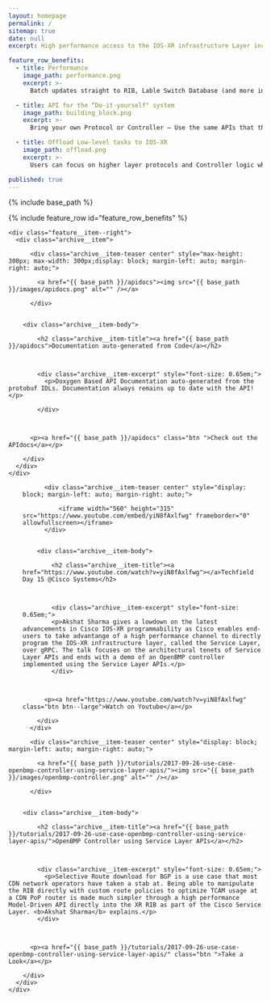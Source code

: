 ```yaml
---
layout: homepage
permalink: /
sitemap: true
date: null
excerpt: High performance access to the IOS-XR infrastructure Layer including RIB, Label Switched Database and more. Bring your own protocol or controller and operate your network your way!

feature_row_benefits:
  - title: Performance 
    image_path: performance.png
    excerpt: >-
      Batch updates straight to RIB, Lable Switch Database (and more in the future) over gRPC without going through a Network state database results in much higher performance than equivalent Management APIs.

  - title: API for the “Do-it-yourself" system
    image_path: building_block.png  
    excerpt: >-
      Bring your own Protocol or Controller – Use the same APIs that the IOS-XR protocol stacks use internally, but over GRPC/thrift.

  - title: Offload Low-level tasks to IOS-XR
    image_path: offload.png
    excerpt: >-
      Users can focus on higher layer protocols and Controller logic while the IOS-XR infrastructure layer handles conflict resolution, transactional notifications, scalability and data plane abstraction.

published: true
---
```

{% include base_path %} 

{% include feature_row id="feature_row_benefits" %}

<div class="feature__wrapper">





    <div class="feature__item--right">
      <div class="archive__item">

          <div class="archive__item-teaser center" style="max-height: 300px; max-width: 300px;display: block; margin-left: auto; margin-right: auto;">

            <a href="{{ base_path }}/apidocs"><img src="{{ base_path }}/images/apidocs.png" alt="" /></a>

          </div>


        <div class="archive__item-body">

            <h2 class="archive__item-title"><a href="{{ base_path }}/apidocs">Documentation auto-generated from Code</a></h2>



            <div class="archive__item-excerpt" style="font-size: 0.65em;">
              <p>Doxygen Based API Documentation auto-generated from the protobuf IDLs. Documentation always remains up to date with the API!</p>

            </div>



          <p><a href="{{ base_path }}/apidocs" class="btn ">Check out the APIdocs</a></p>

        </div>
      </div>
    </div>



</div>

<div class="feature__wrapper">    
<div class="feature__item--left">
      <div class="archive__item" style="margin-left: 2em;">

          <div class="archive__item-teaser center" style="display: block; margin-left: auto; margin-right: auto;">

              <iframe width="560" height="315" src="https://www.youtube.com/embed/yiN8fAxlfwg" frameborder="0" allowfullscreen></iframe>
          </div>


        <div class="archive__item-body">

            <h2 class="archive__item-title"><a href="https://www.youtube.com/watch?v=yiN8fAxlfwg"></a>Techfield Day 15 @Cisco Systems</h2>



            <div class="archive__item-excerpt" style="font-size: 0.65em;">
            <p>Akshat Sharma gives a lowdown on the latest advancements in Cisco IOS-XR programmability as Cisco enables end-users to take advantange of a high performance channel to directly program the IOS-XR infrastructure layer, called the Service Layer, over gRPC. The talk focuses on the architectural tenets of Service Layer APIs and ends with a demo of an OpenBMP controller implemented using the Service Layer APIs.</p>
            </div>



          <p><a href="https://www.youtube.com/watch?v=yiN8fAxlfwg" class="btn btn--large">Watch on Youtube</a></p>

        </div>
      </div>
</div>
</div>

<div class="feature__wrapper">
    <div class="feature__item--right">
      <div class="archive__item">

          <div class="archive__item-teaser center" style="display: block; margin-left: auto; margin-right: auto;">

            <a href="{{ base_path }}/tutorials/2017-09-26-use-case-openbmp-controller-using-service-layer-apis/"><img src="{{ base_path  }}/images/openbmp-controller.png" alt="" /></a>

          </div>


        <div class="archive__item-body">

            <h2 class="archive__item-title"><a href="{{ base_path }}/tutorials/2017-09-26-use-case-openbmp-controller-using-service-layer-apis/">OpenBMP Controller using Service Layer APIs</a></h2>



            <div class="archive__item-excerpt" style="font-size: 0.65em;">
              <p>Selective Route download for BGP is a use case that most CDN network operators have taken a stab at. Being able to manipulate the RIB directly with custom route policies to optimize TCAM usage at a CDN PoP router is made much simpler through a high performance Model-Driven API directly into the XR RIB as part of the Cisco Service Layer. <b>Akshat Sharma</b> explains.</p>
            </div>



          <p><a href="{{ base_path }}/tutorials/2017-09-26-use-case-openbmp-controller-using-service-layer-apis/" class="btn ">Take a Look</a></p>

        </div>
      </div>
    </div>

</div>

